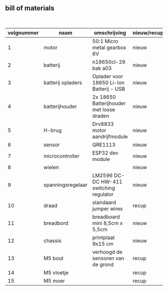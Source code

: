## bill of materials
<br />

|volgnummer|naam|omschrijving|nieuw/recup|kostprijs/stuk|aantal|subtotaal|
|----------|----|------------|-----------|---------|------|---------|
|         1|  motor  |  50:1 Micro metal gearbox   6V  |nieuw        |    5          |  2    |      10   |
|         2| batterij    |      n18650cl-29 bak a03      |     nieuw      |      8        | 2     |     16    |
|         3|    batterij opladers |   Oplader voor 18650 Li-Ion Batterij - USB      |       nieuw    |  8            |   1   |      8   |
|         4|  batterijhouder  |  2x 18650 Batterijhouder met losse draden       | nieuw    |      1,80          |   1   |   1,8      |
|        5|  H-brug  |  Drv8833 motor aandrijfmodule          |   nieuw        |       0,7       |   2   |  0,7       |
|        6|  sensor  |   QRE1113         |     nieuw      |     1,6         |   2   |    3,2     |
|        7| microcontroller   |  ESP32 dev module         |    nieuw       |      6,22        |   1   |    6,22     |
|        8|   wielen |            |     nieuw      |       /       |     2 |    /     |
|         9|   spanningsregelaar |    LM2596 DC-DC HW-411 switching regulator      |    nieuw       |     0,17         |    1  |   0,17      |
|         10|   draad |     standaard jumper wires    |      recup     |         0     |   x   |     0    |
|         11    |  breadbord   |  breadboard mini 8,5cm x 5,5cm         |       nieuw       |  2    |     1    | 2|
|         12| chassis   |   printplaat 9x15 cm           | nieuw        |       1.25       |   1   |    1.25     |
|         13|   M5 bout    |   verhoogd de sensoren van de grond         |   recup       |   0     |  1   |   0      |
|         14|  M5 vloetje     |         |      recup     |    0       |   2   |    0    |
|         15|  M5 moer     |         |      recup     |    0       |   2   |  0      |
